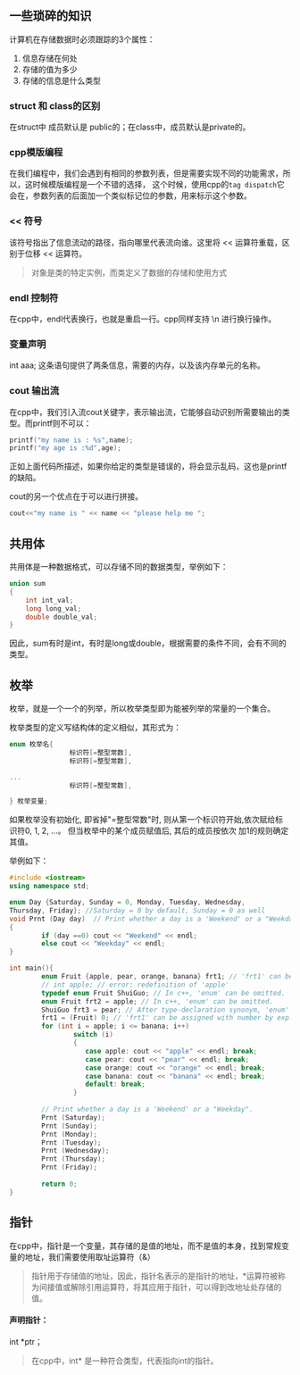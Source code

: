 ## 一些琐碎的知识

计算机在存储数据时必须跟踪的3个属性：
1. 信息存储在何处
2. 存储的值为多少
3. 存储的信息是什么类型

### struct 和 class的区别

在struct中 成员默认是 public的；在class中，成员默认是private的。

### cpp模版编程

在我们编程中，我们会遇到有相同的参数列表，但是需要实现不同的功能需求，所以，这时候模版编程是一个不错的选择，
这个时候，使用cpp的`tag dispatch`它会在，参数列表的后面加一个类似标记位的参数，用来标示这个参数。

### << 符号
该符号指出了信息流动的路径，指向哪里代表流向谁。这里将 << 运算符重载，区别于位移 << 运算符。

> 对象是类的特定实例，而类定义了数据的存储和使用方式

### endl 控制符

在cpp中，endl代表换行，也就是重启一行。cpp同样支持 \n 进行换行操作。

### 变量声明
int aaa;
这条语句提供了两条信息，需要的内存，以及该内存单元的名称。

### cout 输出流
在cpp中，我们引入流cout关键字，表示输出流，它能够自动识别所需要输出的类型。而printf则不可以：

```c
printf("my name is : %s",name);
printf("my age is :%d",age);
``` 
正如上面代码所描述，如果你给定的类型是错误的，将会显示乱码，这也是printf的缺陷。

cout的另一个优点在于可以进行拼接。

```c++
cout<<"my name is " << name << "please help me ";
```
## 共用体

共用体是一种数据格式，可以存储不同的数据类型，举例如下：
```c++
union sum
{
    int int_val;
    long long_val;
    double double_val;
}

```
因此，sum有时是int，有时是long或double，根据需要的条件不同，会有不同的类型。
## 枚举
枚举，就是一个一个的列举，所以枚举类型即为能被列举的常量的一个集合。
             
枚举类型的定义写结构体的定义相似，其形式为：

```c++
enum 枚举名{ 
               标识符[=整型常数], 
               标识符[=整型常数], 

... 
               标识符[=整型常数], 

} 枚举变量;
```
如果枚举没有初始化, 即省掉"=整型常数"时, 则从第一个标识符开始,依次赋给标识符0, 1, 2, ...。
但当枚举中的某个成员赋值后, 其后的成员按依次 加1的规则确定其值。

举例如下：

```c++
#include <iostream>
using namespace std;

enum Day {Saturday, Sunday = 0, Monday, Tuesday, Wednesday,
Thursday, Friday}; //Saturday = 0 by default, Sunday = 0 as well
void Prnt (Day day)  // Print whether a day is a 'Weekend' or a "Weekday".
{
        if (day ==0) cout << "Weekend" << endl;
        else cout << "Weekday" << endl;
}

int main(){
        enum Fruit {apple, pear, orange, banana} frt1; // 'frt1' can be declarated here.  
        // int apple; // error: redefinition of 'apple'
        typedef enum Fruit ShuiGuo; // In c++, 'enum' can be omitted. 
        enum Fruit frt2 = apple; // In c++, 'enum' can be omitted.
        ShuiGuo frt3 = pear; // After type-declaration synonym, 'enum' can not exist here!
        frt1 = (Fruit) 0; // 'frt1' can be assigned with number by explicit cast.
        for (int i = apple; i <= banana; i++)
                switch (i)
                {
                   case apple: cout << "apple" << endl; break;
                   case pear: cout << "pear" << endl; break;
                   case orange: cout << "orange" << endl; break;
                   case banana: cout << "banana" << endl; break;
                   default: break;
                }
        
        // Print whether a day is a 'Weekend' or a "Weekday".
        Prnt (Saturday);
        Prnt (Sunday);
        Prnt (Monday);
        Prnt (Tuesday);
        Prnt (Wednesday);
        Prnt (Thursday);
        Prnt (Friday);
        
        return 0;
}


```
## 指针
在cpp中，指针是一个变量，其存储的是值的地址，而不是值的本身，找到常规变量的地址，我们需要使用取址运算符（&）

>指针用于存储值的地址，因此，指针名表示的是指针的地址，*运算符被称为间接值或解除引用运算符，将其应用于指针，可以得到改地址处存储的值。

#### 声明指针：

int *ptr；

> 在cpp中，int* 是一种符合类型，代表指向int的指针。